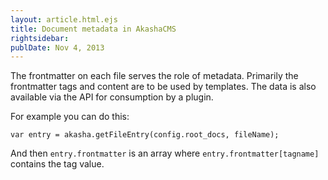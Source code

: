 ```yaml
---
layout: article.html.ejs
title: Document metadata in AkashaCMS 
rightsidebar:
publDate: Nov 4, 2013
---
```


The frontmatter on each file serves the role of metadata.  Primarily the frontmatter tags and content are to be used by templates.  The data is also available via the API for consumption by a plugin.

For example you can do this:

```
var entry = akasha.getFileEntry(config.root_docs, fileName);
```

And then ```entry.frontmatter``` is an array where ```entry.frontmatter[tagname]``` contains the tag value.